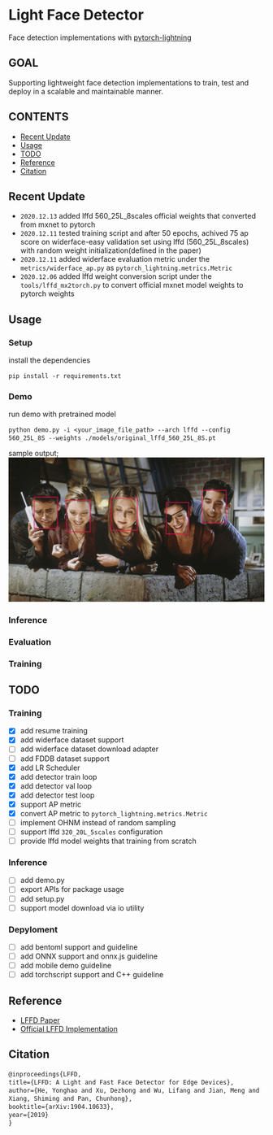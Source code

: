 # Light Face Detector
Face detection implementations with [pytorch-lightning](https://www.pytorchlightning.ai/)

## GOAL
Supporting lightweight face detection implementations to train, test and deploy in a scalable and maintainable manner.

## CONTENTS
- [Recent Update](#recent-update)
- [Usage](#usage)
- [TODO](#todo)
- [Reference](#reference)
- [Citation](#citation)

## Recent Update
* `2020.12.13` added lffd 560_25L_8scales official weights that converted from mxnet to pytorch
* `2020.12.11` tested training script and after 50 epochs, achived 75 ap score on widerface-easy validation set using lffd (560_25L_8scales) with random weight initialization(defined in the paper)
* `2020.12.11` added widerface evaluation metric under the `metrics/widerface_ap.py` as `pytorch_lightning.metrics.Metric`
* `2020.12.06` added lffd weight conversion script under the `tools/lffd_mx2torch.py` to convert official mxnet model weights to pytorch weights

## Usage
### Setup
install the dependencies
```
pip install -r requirements.txt
```

### Demo
run demo with pretrained model
```
python demo.py -i <your_image_file_path> --arch lffd --config 560_25L_8S --weights ./models/original_lffd_560_25L_8S.pt
```
sample output;
![alt text](resources/friends.jpg)

### Inference

### Evaluation

### Training

## TODO
### Training
- [x] add resume training
- [x] add widerface dataset support
- [ ] add widerface dataset download adapter
- [ ] add FDDB dataset support
- [x] add LR Scheduler
- [x] add detector train loop
- [x] add detector val loop
- [x] add detector test loop
- [x] support AP metric
- [x] convert AP metric to `pytorch_lightning.metrics.Metric`
- [ ] implement OHNM instead of random sampling
- [ ] support lffd `320_20L_5scales` configuration
- [ ] provide lffd model weights that training from scratch

### Inference
- [ ] add demo.py
- [ ] export APIs for package usage
- [ ] add setup.py
- [ ] support model download via io utility

### Depyloment
- [ ] add bentoml support and guideline
- [ ] add ONNX support and onnx.js guideline
- [ ] add mobile demo guideline
- [ ] add torchscript support and C++ guideline

## Reference
- [LFFD Paper](https://arxiv.org/pdf/1904.10633.pdf)
- [Official LFFD Implementation](https://github.com/YonghaoHe/A-Light-and-Fast-Face-Detector-for-Edge-Devices)

## Citation
```
@inproceedings{LFFD,
title={LFFD: A Light and Fast Face Detector for Edge Devices},
author={He, Yonghao and Xu, Dezhong and Wu, Lifang and Jian, Meng and Xiang, Shiming and Pan, Chunhong},
booktitle={arXiv:1904.10633},
year={2019}
}
```